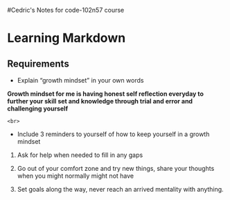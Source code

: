 #Cedric's Notes for code-102n57 course

# Learning Markdown

## Requirements

- Explain “growth mindset” in your own words

**Growth mindset for me is having honest self reflection everyday to further your skill set and knowledge through trial and error and challenging yourself**

`<br>`

- Include 3 reminders to yourself of how to keep yourself in a growth mindset

1. Ask for help when needed to fill in any gaps

2. Go out of your comfort zone and try new things, share your thoughts when you might normally might not have

3. Set goals along the way, never reach an arrived mentality with anything.





